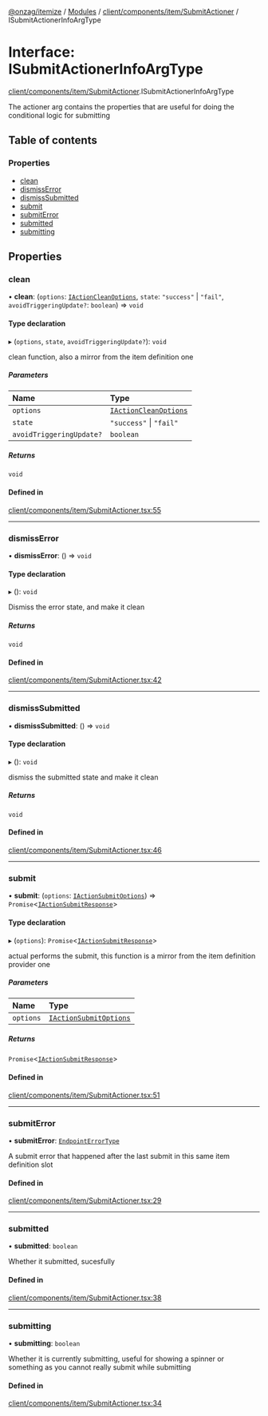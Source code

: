 [@onzag/itemize](../README.md) / [Modules](../modules.md) / [client/components/item/SubmitActioner](../modules/client_components_item_SubmitActioner.md) / ISubmitActionerInfoArgType

# Interface: ISubmitActionerInfoArgType

[client/components/item/SubmitActioner](../modules/client_components_item_SubmitActioner.md).ISubmitActionerInfoArgType

The actioner arg contains the properties that are useful
for doing the conditional logic for submitting

## Table of contents

### Properties

- [clean](client_components_item_SubmitActioner.ISubmitActionerInfoArgType.md#clean)
- [dismissError](client_components_item_SubmitActioner.ISubmitActionerInfoArgType.md#dismisserror)
- [dismissSubmitted](client_components_item_SubmitActioner.ISubmitActionerInfoArgType.md#dismisssubmitted)
- [submit](client_components_item_SubmitActioner.ISubmitActionerInfoArgType.md#submit)
- [submitError](client_components_item_SubmitActioner.ISubmitActionerInfoArgType.md#submiterror)
- [submitted](client_components_item_SubmitActioner.ISubmitActionerInfoArgType.md#submitted)
- [submitting](client_components_item_SubmitActioner.ISubmitActionerInfoArgType.md#submitting)

## Properties

### clean

• **clean**: (`options`: [`IActionCleanOptions`](client_providers_item.IActionCleanOptions.md), `state`: ``"success"`` \| ``"fail"``, `avoidTriggeringUpdate?`: `boolean`) => `void`

#### Type declaration

▸ (`options`, `state`, `avoidTriggeringUpdate?`): `void`

clean function, also a mirror from the item definition one

##### Parameters

| Name | Type |
| :------ | :------ |
| `options` | [`IActionCleanOptions`](client_providers_item.IActionCleanOptions.md) |
| `state` | ``"success"`` \| ``"fail"`` |
| `avoidTriggeringUpdate?` | `boolean` |

##### Returns

`void`

#### Defined in

[client/components/item/SubmitActioner.tsx:55](https://github.com/onzag/itemize/blob/73e0c39e/client/components/item/SubmitActioner.tsx#L55)

___

### dismissError

• **dismissError**: () => `void`

#### Type declaration

▸ (): `void`

Dismiss the error state, and make it clean

##### Returns

`void`

#### Defined in

[client/components/item/SubmitActioner.tsx:42](https://github.com/onzag/itemize/blob/73e0c39e/client/components/item/SubmitActioner.tsx#L42)

___

### dismissSubmitted

• **dismissSubmitted**: () => `void`

#### Type declaration

▸ (): `void`

dismiss the submitted state and make it clean

##### Returns

`void`

#### Defined in

[client/components/item/SubmitActioner.tsx:46](https://github.com/onzag/itemize/blob/73e0c39e/client/components/item/SubmitActioner.tsx#L46)

___

### submit

• **submit**: (`options`: [`IActionSubmitOptions`](client_providers_item.IActionSubmitOptions.md)) => `Promise`\<[`IActionSubmitResponse`](client_providers_item.IActionSubmitResponse.md)\>

#### Type declaration

▸ (`options`): `Promise`\<[`IActionSubmitResponse`](client_providers_item.IActionSubmitResponse.md)\>

actual performs the submit, this function is a mirror from the
item definition provider one

##### Parameters

| Name | Type |
| :------ | :------ |
| `options` | [`IActionSubmitOptions`](client_providers_item.IActionSubmitOptions.md) |

##### Returns

`Promise`\<[`IActionSubmitResponse`](client_providers_item.IActionSubmitResponse.md)\>

#### Defined in

[client/components/item/SubmitActioner.tsx:51](https://github.com/onzag/itemize/blob/73e0c39e/client/components/item/SubmitActioner.tsx#L51)

___

### submitError

• **submitError**: [`EndpointErrorType`](../modules/base_errors.md#endpointerrortype)

A submit error that happened after the last submit in this same
item definition slot

#### Defined in

[client/components/item/SubmitActioner.tsx:29](https://github.com/onzag/itemize/blob/73e0c39e/client/components/item/SubmitActioner.tsx#L29)

___

### submitted

• **submitted**: `boolean`

Whether it submitted, sucesfully

#### Defined in

[client/components/item/SubmitActioner.tsx:38](https://github.com/onzag/itemize/blob/73e0c39e/client/components/item/SubmitActioner.tsx#L38)

___

### submitting

• **submitting**: `boolean`

Whether it is currently submitting, useful for showing a spinner or something
as you cannot really submit while submitting

#### Defined in

[client/components/item/SubmitActioner.tsx:34](https://github.com/onzag/itemize/blob/73e0c39e/client/components/item/SubmitActioner.tsx#L34)
